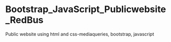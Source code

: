 # Bootstrap_JavaScript_Publicwebsite_RedBus
Public website using html and css-mediaqueries, bootstrap, javascript
